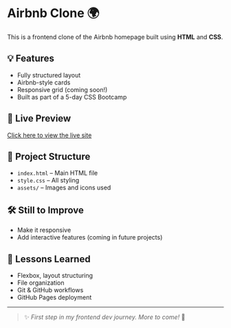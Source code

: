 # Airbnb Clone 🌍

This is a frontend clone of the Airbnb homepage built using **HTML** and **CSS**.

## 💡 Features
- Fully structured layout
- Airbnb-style cards
- Responsive grid (coming soon!)
- Built as part of a 5-day CSS Bootcamp

## 🚀 Live Preview
[Click here to view the live site](https://niyatipandey.github.io/airbnb_clone/)

## 📁 Project Structure
- `index.html` – Main HTML file
- `style.css` – All styling
- `assets/` – Images and icons used

## 🛠️ Still to Improve
- Make it responsive
- Add interactive features (coming in future projects)

## 🧠 Lessons Learned
- Flexbox, layout structuring
- File organization
- Git & GitHub workflows
- GitHub Pages deployment

---

> ✨ *First step in my frontend dev journey. More to come!* 💪
